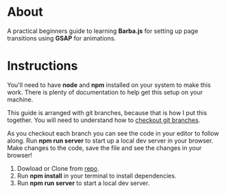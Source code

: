 # About

A practical beginners guide to learning **Barba.js** for setting up page transitions using **GSAP** for animations.  

# Instructions

You'll need to have **node** and **npm** installed on your system to make this work.
There is plenty of documentation to help get this setup on your machine.

This guide is arranged with git branches, because that is how I put this together.
You will need to understand how to [checkout git branches](https://www.atlassian.com/git/tutorials/using-branches/git-checkout).

As you checkout each branch you can see the code in your editor to follow along.
Run **npm run server** to start up a local dev server in your browser.
Make changes to the code, save the file and see the changes in your browser!

1. Dowload or Clone from [repo](https://github.com/telagraphic/page-transitions).
2. Run **npm install** in your terminal to install dependencies.
3. Run **npm run server** to start a local dev server.
